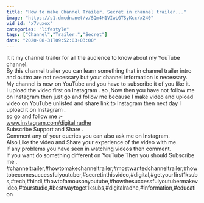 ```yaml
---
title: "How to make Channel Trailer. Secret in channel trailer..."
image: "https://s1.dmcdn.net/v/SQm4H1VIwLGTSyKcc/x240"
vid_id: "x7vuxox"
categories: "lifestyle"
tags: ["Channel","Trailer.","Secret"]
date: "2020-08-31T09:52:03+03:00"
---
```

It it my channel trailer for all the audience to know about my YouTube channel.  <br>By this  channel trailer you can  learn something that in channel trailer intro and outtro  are not  necessary but your channel information is necessary.  <br>My channel is new on YouTube and you have to subscribe it of you like it.  <br>I upload the video first on Instagram . so ,Now then you have not follow me on Instagram then just go and follow me because I make video and upload video on YouTube unlisted and share link to Instagram then next day I upload it on Instagram .  <br>so go and follow me :-  <br>www.instagram.com/digital.radhe  <br>Subscribe Support and Share .  <br>Comment any of your queries you can also ask me on Instagram.  <br>Also Like the video and Share your experience of the video with me.  <br>If any problems you have seen in watching videos then comment.  <br>If you want do something different on YouTube Then you should Subscribe me .  <br>#channeltrailer,#howtomakechanneltrailer,#mostwantedchanneltrailer,#howtobecomesuccessfulyoutuber,#secretinthisvideo,#digital,#getyourfirst1ksubs,#tech,#hindi,#howtofamousonyoutube,#howthesuccessfulyoutubermakevideo,#tourstudio,#bestwaytoget1ksubs,#digitalradhe,#information,#education
